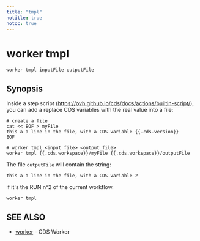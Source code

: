 ```yaml
---
title: "tmpl"
notitle: true
notoc: true
---
```

# worker tmpl

`worker tmpl inputFile outputFile`

## Synopsis



Inside a step script (https://ovh.github.io/cds/docs/actions/builtin-script/), you can add a replace CDS variables with the real value into a file:

	# create a file
	cat << EOF > myFile
	this a a line in the file, with a CDS variable {{.cds.version}}
	EOF

	# worker tmpl <input file> <output file>
	worker tmpl {{.cds.workspace}}/myFile {{.cds.workspace}}/outputFile


The file `outputFile` will contain the string:

	this a a line in the file, with a CDS variable 2


if it's the RUN n°2 of the current workflow.
		

```
worker tmpl
```

## SEE ALSO

* [worker](/docs/components/worker/worker/)	 - CDS Worker

